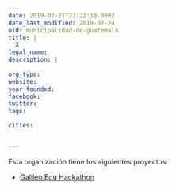 ```yaml
---
date: 2019-07-21T23:22:18.000Z
date_last_modified: 2019-07-24
uid: municipalidad-de-guatemala
title: |
  X
legal_name: 
description: |
  
org_type: 
website: 
year_founded: 
facebook: 
twitter: 
tags:

cities: 


---
```


Esta organización tiene los siguientes proyectos:

- [Galileo.Edu Hackathon](/proyectos/galileo-edu-hackathon)
